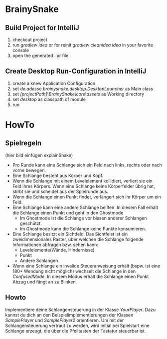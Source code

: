 # BrainySnake

## Build Project for IntelliJ
1. checkout project
1. run _gradlew idea_ or for reinit _gradlew cleanidea idea_ in your favorite console
1. open the generated .ipr file

## Create Desktop Run-Configuration in IntelliJ
1. create a knew Application Configuration
1. set _de.adesso.brainysnake.desktop.DesktopLauncher_ as Main class
1. set _[projectPath]\BrainySnake\core\assets_ as Working directory
1. set _desktop_ as classpath of module
1. run

# HowTo

## Spielregeln
(hier bild einfügen explainSnake)
* Pro Runde kann eine Schlange sich ein Feld nach links, rechts oder nach vorne bewegen.
* Eine Schlange besteht aus Körper und Kopf. 
* Wenn die Schlange mit einem Levelelement kollidiert, verliert sie ein Feld ihres Körpers. Wenn eine Schlange keine Körperfelder übrig hat, stirbt sie und scheidet aus der Spielrunde aus.
* Wenn die Schlange einen Punkt findet, verlängert sich ihr Körper um ein Feld.
* Eine Schlange kann eine andere Schlange beißen. In diesem Fall erhält die Schlange einen Punkt und geht in den Ghostmode
    * Im Ghostmode ist die Schlange vor bissen anderer Schlangen geschützt. 
    * Im Ghostmode kann die Schlange keine Punkte konsumieren.
* Eine Schlange besitzt ein Sichtfeld. Das Sichtfelst ist ein zweidimensionales Raster, über welchen die Schlange folgende Informationen abfragen bzw. sehen kann:
    * Levelelemente(Wände, Hindernisse)
    * Punkt
    * Andere Schlangen
* Wenn eine Schlange ein invalide Steueranweisung erhält (bspw. ist eine 180* Wendung nicht möglich) wechselt die Schlange in den _ConfusedMode_. In diesem Modus erhält die Schlange einen Punkt Abzug und fängt an zu Blinken.
    
## Howto
Implementiere deine Schlangensteuerung in der Klasse _YourPlayer_. Dazu kannst du dich an den Beispielimplementierungen der Klassen _SamplePlayer_ und _SamplePlayer2_ orientieren.
Um mit der Schlangensteuerung vertraut zu werden, wird initial bei Spielstart eine Schlange erzeugt, die über die Pfeiltasten der Tastatur steuerbar ist.

